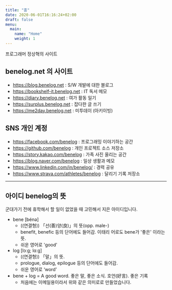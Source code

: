 ```yaml
---
title: "홈"
date: 2020-06-01T16:16:24+02:00
draft: false
menu:
  main:
    name: "Home"
    weight: 1
---
```


프로그래머 정상혁의 사이트

## benelog.net 의 사이트
* https://blog.benelog.net : S/W 개발에 대한 블로그
* https://bookshelf-it.benelog.net : IT 독서 메모
* https://diary.benelog.net : 여가 활동 일기
* https://surplus.benelog.net : 잡다한 글 쓰기
* https://me2day.benelog.net : 미투데이 (아키이빙)

## SNS 개인 계정
* https://facebook.com/benelog : 프로그래밍 이야기하는 공간
* https://github.com/benelog : 개인 프로젝트 소스 저장소
* https://story.kakao.com/benelog : 가족 사진 올리는 공간
* https://blog.naver.com/benelog : 일상 생활과 메모
* https://www.linkedin.com/in/benelog/ : 경력 공유
* https://www.strava.com/athletes/benelog : 달리기 기록 저장소

----

## 아이디 benelog의 뜻

군대가기 전에 휴학해서 할 일이 없었을 때 고민해서 지은 아이디입니다.

- bene [bénə]
    - ((연결형)) 「선(善)양(良)」의 뜻(opp. male-)
    - benefit, benefic 등의 단어에도 들어감. 이태리 어로도 bene가 '좋은' 이라는 뜻.
    - 쉬운 영어로 'good'
- log [lɔːɡ; lɑːɡ]
    - ((연결형)) 「말」의 뜻.
    - prologue, dialog, epilogue 등의 단어에도 들어감.
    - 쉬운 영어로 ‘word'
- bene + log =  A good word. 좋은 말, 좋은 소식. 호언(好言). 좋은 기록
    - 처음에는 이메일용이라서 위와 같은 의미로로 만들었습니다.
